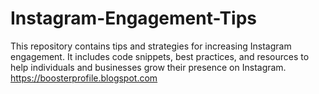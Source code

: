 # Instagram-Engagement-Tips
This repository contains tips and strategies for increasing Instagram engagement. It includes code snippets, best practices, and resources to help individuals and businesses grow their presence on Instagram.
https://boosterprofile.blogspot.com
